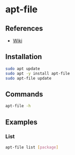 # apt-file

## References

- [Wiki](https://wiki.debian.org/apt-file)

## Installation

```sh
sudo apt update
sudo apt -y install apt-file
sudo apt-file update
```

## Commands

```sh
apt-file -h
```

## Examples

### List

```sh
apt-file list [package]
```

